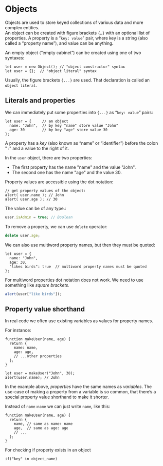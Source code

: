# Objects
Objects are used to store keyed collections of various data and more complex entities.  
An object can be created with figure brackets ``{…}`` with an optional list of properties. A property is a “``key: value``” pair, where key is a string (also called a “property name”), and value can be anything.

An empty object (“empty cabinet”) can be created using one of two syntaxes:
```JS
let user = new Object(); // "object constructor" syntax
let user = {};  // "object literal" syntax
```
Usually, the figure brackets ``{...}`` are used. That declaration is called an ``object literal``.

## Literals and properties
We can immediately put some properties into ``{...}`` as “``key: value``” pairs:
```JS
let user = {     // an object
  name: "John",  // by key "name" store value "John"
  age: 30        // by key "age" store value 30
};
```
A property has a _key_ (also known as “name” or “identifier”) before the colon "``:``" and a value to the right of it.

In the ``user`` object, there are two properties:  
- The first property has the name "name" and the value "John".
- The second one has the name "age" and the value 30.

Property values are accessible using the dot notation:
```JS
// get property values of the object:
alert( user.name ); // John
alert( user.age ); // 30
```
The value can be of any type.:
```js
user.isAdmin = true; // Boolean
```

To remove a property, we can use ``delete`` operator:
```js
delete user.age;
```

We can also use multiword property names, but then they must be quoted:
```JS
let user = {
  name: "John",
  age: 30,
  "likes birds": true  // multiword property names must be quoted
};
```

For multiword properties dot notation does not work. We need to use something like _square brackets_. 
```js
alert(user["like birds"]);
```

## Property value shorthand
In real code we often use existing variables as values for property names.

For instance:
```JS
function makeUser(name, age) {
  return {
    name: name,
    age: age,
    // ...other properties
  };
}

let user = makeUser("John", 30);
alert(user.name); // John
```
In the example above, _properties_ have the same names as _variables_. The use-case of making a property from a variable is so common, that there’s a special property value shorthand to make it shorter.

Instead of ``name:name`` we can just write ``name``, like this:
```JS
function makeUser(name, age) {
  return {
    name, // same as name: name
    age,  // same as age: age
    // ...
  };
}
```

For checking if property exists in an object 
```JS
if("key" in object_name)
```
